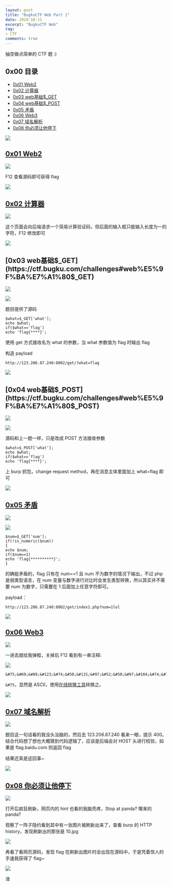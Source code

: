 ```yaml
---
layout: post
title: "BugkuCTF Web Part 1"
date: 2019-10-11
excerpt: "BugkuCTF Web"
tag:
- CTF
comments: true
---
```


抽空做点简单的 CTF 题 :)

## 0x00 目录

- [0x01 Web2](#1)
- [0x02 计算器](#2)
- [0x03 web基础$_GET](#3)
- [0x04 web基础$_POST](#4)
- [0x05 矛盾](#5)
- [0x06 Web3](#6)
- [0x07 域名解析](#7)
- [0x08 你必须让他停下](#8)

![](https://github.com/Aquilao/Blog/raw/master/assets/img/BugkuCTF-img/Web1/Web1.png)


<span id = "1">

## [0x01 Web2](https://ctf.bugku.com/challenges#web2)

![](https://github.com/Aquilao/Blog/raw/master/assets/img/BugkuCTF-img/Web1/1_1.png)

F12 查看源码即可获得 flag

![](https://github.com/Aquilao/Blog/raw/master/assets/img/BugkuCTF-img/Web1/1_2.png)



<span id = "2">

## [0x02 计算器](https://ctf.bugku.com/challenges#%E8%AE%A1%E7%AE%97%E5%99%A8)

![](https://github.com/Aquilao/Blog/raw/master/assets/img/BugkuCTF-img/Web1/2_1.png)

这个页面会向后端请求一个简易计算验证码，但后面的输入框只能输入长度为一的字符，F12 修改即可

![](https://github.com/Aquilao/Blog/raw/master/assets/img/BugkuCTF-img/Web1/2_2.png)



<span id = "3">

## [0x03 web基础$_GET](https://ctf.bugku.com/challenges#web%E5%9F%BA%E7%A1%80$_GET)

![](https://github.com/Aquilao/Blog/raw/master/assets/img/BugkuCTF-img/Web1/3_1.png)

![](https://github.com/Aquilao/Blog/raw/master/assets/img/BugkuCTF-img/Web1/3_2.png)

题目提供了源码

    $what=$_GET['what'];
    echo $what;
    if($what=='flag')
    echo 'flag{****}';

使用 get 方式接收名为 what 的参数，当 what 参数值为 flag 时输出 flag

构造 payload

    http://123.206.87.240:8002/get/?what=flag

![](https://github.com/Aquilao/Blog/raw/master/assets/img/BugkuCTF-img/Web1/3_3.png)



<span id = "4">

## [0x04 web基础$_POST](https://ctf.bugku.com/challenges#web%E5%9F%BA%E7%A1%80$_POST)

![](https://github.com/Aquilao/Blog/raw/master/assets/img/BugkuCTF-img/Web1/4_1.png)

![](https://github.com/Aquilao/Blog/raw/master/assets/img/BugkuCTF-img/Web1/4_2.png)

源码和上一题一样，只是改成 POST 方法接收参数

    $what=$_POST['what'];
    echo $what;
    if($what=='flag')
    echo 'flag{****}';

上 burp 抓包，change request method，再在消息主体里面加上 what=flag 即可

![](https://github.com/Aquilao/Blog/raw/master/assets/img/BugkuCTF-img/Web1/4_3.png)



<span id = "5">

## [0x05 矛盾](https://ctf.bugku.com/challenges#%E7%9F%9B%E7%9B%BE)

![](https://github.com/Aquilao/Blog/raw/master/assets/img/BugkuCTF-img/Web1/5_1.png)

![](https://github.com/Aquilao/Blog/raw/master/assets/img/BugkuCTF-img/Web1/5_2.png)

    $num=$_GET['num'];
    if(!is_numeric($num))
    {
    echo $num;
    if($num==1)
    echo 'flag{**********}';
    }

的确挺矛盾的，flag 只有在 num==1 且 num 不为数字的情况下输出，不过 php 是弱类型语言，在 num 变量与数字进行对比时会发生类型转换，所以其实并不需要 num 为数字，只需要在 1 后面加上任意字符即可。

payload：

    http://123.206.87.240:8002/get/index1.php?num=1lol

![](https://github.com/Aquilao/Blog/raw/master/assets/img/BugkuCTF-img/Web1/5_3.png)



<span id = "6">

## [0x06 Web3](https://ctf.bugku.com/challenges#web3)

![](https://github.com/Aquilao/Blog/raw/master/assets/img/BugkuCTF-img/Web1/6_1.png)

一进去就给我弹框，关掉后 F12 看到有一串注释:

![](https://github.com/Aquilao/Blog/raw/master/assets/img/BugkuCTF-img/Web1/6_2.png)

    &#75;&#69;&#89;&#123;&#74;&#50;&#115;&#97;&#52;&#50;&#97;&#104;&#74;&#75;&#45;&#72;&#83;&#49;&#49;&#73;&#73;&#73;&#125;

`&#75`，显然是 ASCII，使用[在线转换工具](http://www.atool9.com/chinese2unicode.php)转换之。

![](https://github.com/Aquilao/Blog/raw/master/assets/img/BugkuCTF-img/Web1/6_3.png)



<span id = "7">

## [0x07 域名解析](https://ctf.bugku.com/challenges#%E5%9F%9F%E5%90%8D%E8%A7%A3%E6%9E%90)

![](https://github.com/Aquilao/Blog/raw/master/assets/img/BugkuCTF-img/Web1/7_1.png)

题目这一句话看的我没头没脑的，然后去 123.206.87.240 看来一眼，提示 400。结合代码想了想也大概猜到代码逻辑了，应该是后端会对 HOST 头进行校验，如果是 flag.baidu.com 则返回 flag

结果还真是这回事~

![](https://github.com/Aquilao/Blog/raw/master/assets/img/BugkuCTF-img/Web1/7_2.png)



<span id = "8">

## [0x08 你必须让他停下](https://ctf.bugku.com/challenges#%E4%BD%A0%E5%BF%85%E9%A1%BB%E8%AE%A9%E4%BB%96%E5%81%9C%E4%B8%8B)

![](https://github.com/Aquilao/Blog/raw/master/assets/img/BugkuCTF-img/Web1/8_1.png)

打开后疯狂刷新，网页内的 hint 也看的我脑壳疼，Stop at panda? 哪来的 panda?

观察了一阵子隐约看到其中有一张图片被刷新出来了，查看 burp 的 HTTP history，发现刷新出的那张是 10.jpg

![](https://github.com/Aquilao/Blog/raw/master/assets/img/BugkuCTF-img/Web1/8_2.png)

再看了看网页源码，发现 flag 在刷新出图片时会出现在源码中，于是凭着惊人的手速我获得了 flag~

![](https://github.com/Aquilao/Blog/raw/master/assets/img/BugkuCTF-img/Web1/8_3.png)

淦

